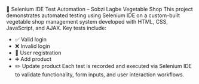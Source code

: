 🧪 Selenium IDE Test Automation – Sobzi Lagbe Vegetable Shop
This project demonstrates automated testing using Selenium IDE on a custom-built vegetable shop management system developed with HTML, CSS, JavaScript, and AJAX. Key tests include:
* ✅ Valid login
* ❌ Invalid login
* 📝 User registration
* ➕ Add product
* ✏️ Update product
Each test is recorded and executed via Selenium IDE to validate functionality, form inputs, and user interaction workflows.

